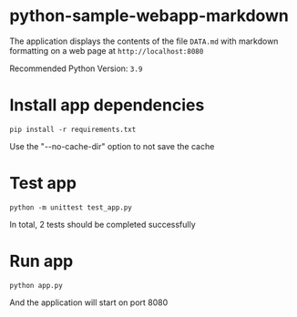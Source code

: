 # python-sample-webapp-markdown

The application displays the contents of the file `DATA.md` with markdown formatting on a web page at `http://localhost:8080`

Recommended Python Version: `3.9`

# Install app dependencies
```pip install -r requirements.txt```

Use the "--no-cache-dir" option to not save the cache

# Test app
```python -m unittest test_app.py```

In total, 2 tests should be completed successfully

# Run app
```python app.py```

And the application will start on port 8080
